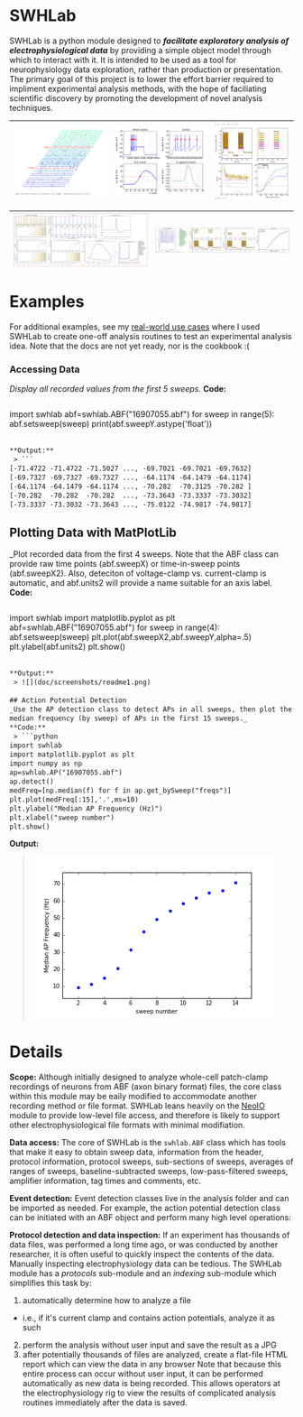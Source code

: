 # SWHLab
SWHLab is a python module designed to ***facilitate exploratory analysis of electrophysiological data*** by providing a simple object model through which to interact with it. It is intended to be used as a tool for neurophysiology data exploration, rather than production or presentation. The primary goal of this project is to lower the effort barrier required to impliment experimental analysis methods, with the hope of faciliating scientific discovery by promoting the development of novel analysis techniques. 

![](doc/screenshot4.png) | ![](doc/screenshot5.png) | ![](doc/screenshot6.png) 
---|---|---

![](doc/screenshot1.jpg) | ![](doc/screenshot2.jpg)
---|---

# Examples
For additional examples, see my [real-world use cases](doc/uses) where I used SWHLab to create one-off analysis routines to test an experimental analysis idea. Note that the docs are not yet ready, nor is the cookbook :(

### Accessing Data
_Display all recorded values from the first 5 sweeps._
**Code:**
 > ```python
import swhlab
abf=swhlab.ABF("16907055.abf")
for sweep in range(5):
    abf.setsweep(sweep)
    print(abf.sweepY.astype('float'))
```

**Output:**
 > ```
[-71.4722 -71.4722 -71.5027 ..., -69.7021 -69.7021 -69.7632]
[-69.7327 -69.7327 -69.7327 ..., -64.1174 -64.1479 -64.1174]
[-64.1174 -64.1479 -64.1174 ..., -70.282  -70.3125 -70.282 ]
[-70.282  -70.282  -70.282  ..., -73.3643 -73.3337 -73.3032]
[-73.3337 -73.3032 -73.3643 ..., -75.0122 -74.9817 -74.9817]
```

## Plotting Data with MatPlotLib
_Plot recorded data from the first 4 sweeps. Note that the ABF class can provide raw time points (abf.sweepX) or time-in-sweep points (abf.sweepX2). Also, deteciton of voltage-clamp vs. current-clamp is automatic, and abf.units2 will provide a name suitable for an axis label.
**Code:**
 > ```python
import swhlab
import matplotlib.pyplot as plt
abf=swhlab.ABF("16907055.abf")
for sweep in range(4):
    abf.setsweep(sweep)
    plt.plot(abf.sweepX2,abf.sweepY,alpha=.5)
plt.ylabel(abf.units2)
plt.show()
```

**Output:**
 > ![](doc/screenshots/readme1.png)

## Action Potential Detection
_Use the AP detection class to detect APs in all sweeps, then plot the median frequency (by sweep) of APs in the first 15 sweeps._
**Code:**
 > ```python
import swhlab
import matplotlib.pyplot as plt
import numpy as np
ap=swhlab.AP("16907055.abf")
ap.detect()
medFreq=[np.median(f) for f in ap.get_bySweep("freqs")]
plt.plot(medFreq[:15],'.',ms=10)
plt.ylabel("Median AP Frequency (Hz)")
plt.xlabel("sweep number")
plt.show()
```

**Output:**
 > ![](doc/screenshots/readme3.png)

# Details

**Scope:** Although initially designed to analyze whole-cell patch-clamp recordings of neurons from ABF (axon binary format) files, the core class within this module may be eaily modified to accommodate another recording method or file format. SWHLab leans heavily on the [NeoIO](https://pythonhosted.org/neo/io.html) module to provide low-level file access, and therefore is likely to support other electrophysiological file formats with minimal modifiation.

**Data access:** The core of SWHLab is the `swhlab.ABF` class which has tools that make it easy to obtain sweep data, information from the header, protocol information, protocol sweeps, sub-sections of sweeps, averages of ranges of sweeps, baseline-subtracted sweeps, low-pass-filtered sweeps, amplifier information, tag times and comments, etc.

**Event detection:** Event detection classes live in the analysis folder and can be imported as needed. For example, the action potential detection class can be initiated with an ABF object and perform many high level operations:

**Protocol detection and data inspection:** If an experiment has thousands of data files, was performed a long time ago, or was conducted by another researcher, it is often useful to quickly inspect the contents of the data. Manually inspecting electrophysiology data can be tedious. The SWHLab module has a _protocols_ sub-module and an _indexing_ sub-module which simplifies this task by:
 1. automatically determine how to analyze a file
  * i.e., if it's current clamp and contains action potentials, analyze it as such
 2. perform the analysis without user input and save the result as a JPG
 3. after potentially thousands of files are analyzed, create a flat-file HTML report which can view the data in any browser
Note that because this entire process can occur without user input, it can be performed automatically as new data is being recorded. This allows operators at the electrophysiology rig to view the results of complicated analysis routines immediately after the data is saved.
